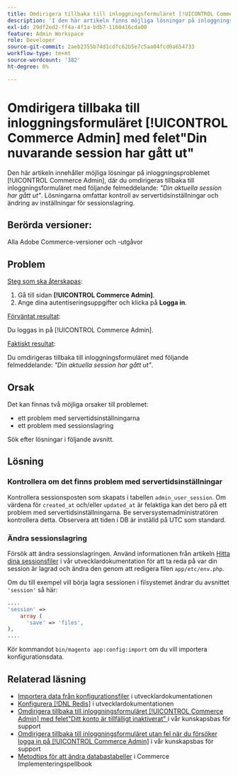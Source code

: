 ```yaml
---
title: Omdirigera tillbaka till inloggningsformuläret [!UICONTROL Commerce Admin] med felet"Din nuvarande session har gått ut"
description: 'I den här artikeln finns möjliga lösningar på inloggningsproblemet [!UICONTROL Commerce Admin], där du omdirigeras tillbaka till inloggningsformuläret med följande felmeddelande: *"Din nuvarande session har gått ut"*. Lösningarna omfattar kontroll av servertidsinställningar och ändring av inställningar för sessionslagring.'
exl-id: 29df2ed2-ff4a-4f1a-bdb7-1160416cda00
feature: Admin Workspace
role: Developer
source-git-commit: 2aeb2355b74d1cdfc62b5e7c5aa04fcd0a654733
workflow-type: tm+mt
source-wordcount: '382'
ht-degree: 0%

---
```


# Omdirigera tillbaka till inloggningsformuläret [!UICONTROL Commerce Admin] med felet&quot;Din nuvarande session har gått ut&quot;

Den här artikeln innehåller möjliga lösningar på inloggningsproblemet [!UICONTROL Commerce Admin], där du omdirigeras tillbaka till inloggningsformuläret med följande felmeddelande: *&quot;Din aktuella session har gått ut&quot;*. Lösningarna omfattar kontroll av servertidsinställningar och ändring av inställningar för sessionslagring.

## Berörda versioner:

Alla Adobe Commerce-versioner och -utgåvor

## Problem

<u>Steg som ska återskapas</u>:

1. Gå till sidan **[!UICONTROL Commerce Admin]**.
1. Ange dina autentiseringsuppgifter och klicka på **Logga in**.

<u>Förväntat resultat</u>:

Du loggas in på [!UICONTROL Commerce Admin].

<u>Faktiskt resultat</u>:

Du omdirigeras tillbaka till inloggningsformuläret med följande felmeddelande: *&quot;Din aktuella session har gått ut&quot;*.

## Orsak

Det kan finnas två möjliga orsaker till problemet:

* ett problem med servertidsinställningarna
* ett problem med sessionslagring

Sök efter lösningar i följande avsnitt.

## Lösning

### Kontrollera om det finns problem med servertidsinställningar

Kontrollera sessionsposten som skapats i tabellen `admin_user_session`. Om värdena för `created_at` och/eller `updated_at` är felaktiga kan det bero på ett problem med servertidsinställningarna. Be serversystemadministratören kontrollera detta. Observera att tiden i DB är inställd på UTC som standard.

### Ändra sessionslagring

Försök att ändra sessionslagringen. Använd informationen från artikeln [Hitta dina sessionsfiler](https://experienceleague.adobe.com/en/docs/commerce-operations/configuration-guide/storage/session-storage/sessions) i vår utvecklardokumentation för att ta reda på var din session är lagrad och ändra den genom att redigera filen `app/etc/env.php`.

Om du till exempel vill börja lagra sessionen i filsystemet ändrar du avsnittet `'session'` så här:

```php
....
'session' =>
    array (
      'save' => 'files',
),
....
```

Kör kommandot `bin/magento app:config:import` om du vill importera konfigurationsdata.


## Relaterad läsning

* [Importera data från konfigurationsfiler](https://experienceleague.adobe.com/en/docs/commerce-operations/configuration-guide/cli/configuration-management/import-configuration) i utvecklardokumentationen
* [Konfigurera [!DNL Redis]](https://experienceleague.adobe.com/en/docs/commerce-operations/configuration-guide/cache/redis/config-redis) i utvecklardokumentationen
* [Omdirigera tillbaka till inloggningsformuläret [!UICONTROL Commerce Admin] med felet&quot;Ditt konto är tillfälligt inaktiverat&quot; ](https://experienceleague.adobe.com/en/docs/commerce-knowledge-base/kb/troubleshooting/miscellaneous/redirect-back-to-the-admin-login-form-with-your-account-is-temporarily-disabled-error) i vår kunskapsbas för support
* [Omdirigera tillbaka till inloggningsformuläret utan fel när du försöker logga in på [!UICONTROL Commerce Admin]](https://experienceleague.adobe.com/en/docs/commerce-knowledge-base/kb/troubleshooting/miscellaneous/login-redirect-when-trying-to-login-to-magento-admin) i vår kunskapsbas för support
* [Metodtips för att ändra databastabeller](https://experienceleague.adobe.com/en/docs/commerce-operations/implementation-playbook/best-practices/development/modifying-core-and-third-party-tables#why-adobe-recommends-avoiding-modifications) i Commerce Implementeringspellbook

